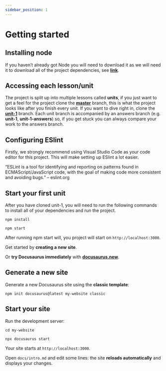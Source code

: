 ```yaml
---
sidebar_position: 1
---
```


# Getting started

## Installing node
If you haven’t already got Node you will need to download it as we will need it to 
download all of the project dependencies, see **[link](https://nodejs.org/en/)**.

## Accessing each lesson/unit

The project is split up into multiple lessons called **units**, if you just want to 
get a feel for the project clone the **[master](https://github.com/paul-blackwell/movie-search.git)**
branch, this is what the project looks like after you finish every unit. If you want to dive 
right in, clone the **[unit-1](https://github.com/paul-blackwell/movie-search/tree/unit-1)** branch. 
Each unit branch is accompanied by an answers branch (e.g. **unit-1**, **unit-1-answers**) so, 
if you get stuck you can always compare your work to the answers branch.

## Configuring ESlint
Firstly, we strongly recommend using Visual Studio Code as your code editor for this project. 
This will make setting up ESlint a lot easier.

“ESLint is a tool for identifying and reporting on patterns found in ECMAScript/JavaScript code, 
with the goal of making code more consistent and avoiding bugs.” – eslint.org



## Start your first unit
After you have cloned unit-1, you will need to run the following commands to install 
all of your dependencies and run the project.

```shell
npm install
```

```shell
npm start
```
After running npm start will, you project will start on `http://localhost:3000`.


Get started by **creating a new site**.

Or **try Docusaurus immediately** with **[docusaurus.new](https://docusaurus.new)**.

## Generate a new site

Generate a new Docusaurus site using the **classic template**:

```shell
npm init docusaurus@latest my-website classic
```

## Start your site

Run the development server:

```shell
cd my-website

npx docusaurus start
```

Your site starts at `http://localhost:3000`.

Open `docs/intro.md` and edit some lines: the site **reloads automatically** and displays your changes.
